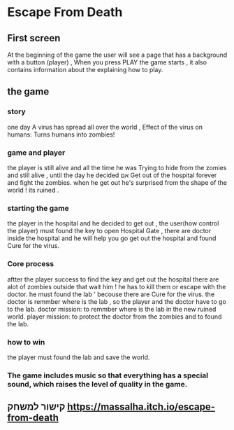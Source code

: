 # Escape From Death
## First screen
At the beginning of the game the user will see a page that has a background with a button (player) ,
When you press PLAY the game starts , it also contains information about the explaining how to play.

## the game
### story 
one day A virus has spread all over the world , Effect of the virus on humans: Turns humans into zombies!
### game and player
the player is still alive and all the time he was Trying to hide from the zomies and still alive , until the day he decided אם Get out of the hospital forever and fight the zombies. when he get out he's surprised from the shape of the world ! its ruined . 
### starting the game 
the player in the hospital and he decided to get out , the user(how control the player) must found the key to open Hospital Gate , there are doctor inside the hospital and he will help you go get out the hospital and found Cure for the virus.
### Core process 
aftter the player success to find the key and get out the hospital there are alot of zombies outside that wait him ! he has to kill them or escape with the doctor.
he must found the lab ' becouse there are Cure for the virus. the doctor is remmber where is the lab , so the player and the doctor have to go to the lab.
doctor mission: to remmber where is the lab in the new ruined world.
player mission: to protect the doctor from the zombies and to found the lab.
### how to win
the player must found the lab and save the world.


### The game includes music so that everything has a special sound, which raises the level of quality in the game.
## קישור למשחק https://massalha.itch.io/escape-from-death
